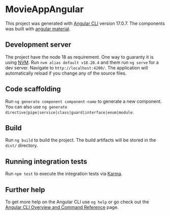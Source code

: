 # MovieAppAngular

This project was generated with [Angular CLI](https://github.com/angular/angular-cli) version 17.0.7.
The components was built with [angular material](https://material.angular.io/).

## Development server

The project have the node 18 as requirement. One way to guaranty it is using [NVM](https://github.com/nvm-sh/nvm).
Run `nvm alias default v18.20.4` and them run `ng serve` for a dev server. Navigate to `http://localhost:4200/`. 
The application will automatically reload if you change any of the source files.

## Code scaffolding

Run `ng generate component component-name` to generate a new component. You can also use `ng generate directive|pipe|service|class|guard|interface|enum|module`.

## Build

Run `ng build` to build the project. The build artifacts will be stored in the `dist/` directory.

## Running integration tests

Run `npm test` to execute the integration tests via [Karma](https://karma-runner.github.io).

## Further help

To get more help on the Angular CLI use `ng help` or go check out the [Angular CLI Overview and Command Reference](https://angular.io/cli) page.